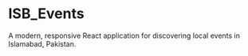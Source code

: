 # ISB_Events
A modern, responsive React application for discovering local events in Islamabad, Pakistan.
